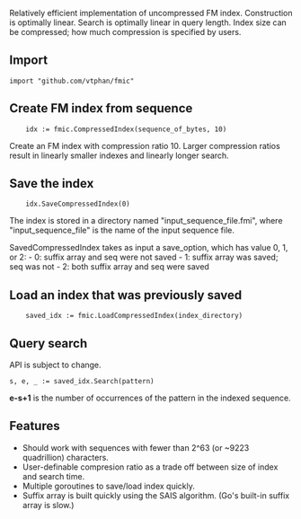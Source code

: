 Relatively efficient implementation of uncompressed FM index.  Construction is optimally linear.  Search is optimally linear in query length.  Index size can be compressed; how much compression is specified by users.

## Import

```
import "github.com/vtphan/fmic"
```

## Create FM index from sequence

```
	idx := fmic.CompressedIndex(sequence_of_bytes, 10)
```

Create an FM index with compression ratio 10.  Larger compression ratios result in linearly smaller indexes and linearly longer search.

## Save the index

```
	idx.SaveCompressedIndex(0)
```

The index is stored in a directory named "input_sequence_file.fmi", where "input_sequence_file" is the name of the input sequence file.

SavedCompressedIndex takes as input a save_option, which has value 0, 1, or 2:
	- 0: suffix array and seq were not saved
	- 1: suffix array was saved; seq was not
	- 2: both suffix array and seq were saved

## Load an index that was previously saved

```
	saved_idx := fmic.LoadCompressedIndex(index_directory)
```

## Query search

API is subject to change.

```
s, e, _ := saved_idx.Search(pattern)
```
**e-s+1** is the number of occurrences of the pattern in the indexed sequence.


## Features

- Should work with sequences with fewer than 2^63 (or ~9223 quadrillion) characters.
- User-definable compresion ratio as a trade off between size of index and search time.
- Multiple goroutines to save/load index quickly.
- Suffix array is built quickly using the SAIS algorithm. (Go's built-in suffix array is slow.)

